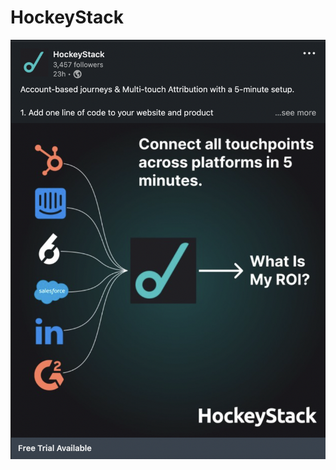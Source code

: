 # HockeyStack

![Screen Shot 2022-10-18 at 9.32.53 PM.png](HockeyStack%20b27d93ea2ac74c9ab6c905a59bf36aa6/Screen_Shot_2022-10-18_at_9.32.53_PM.png)